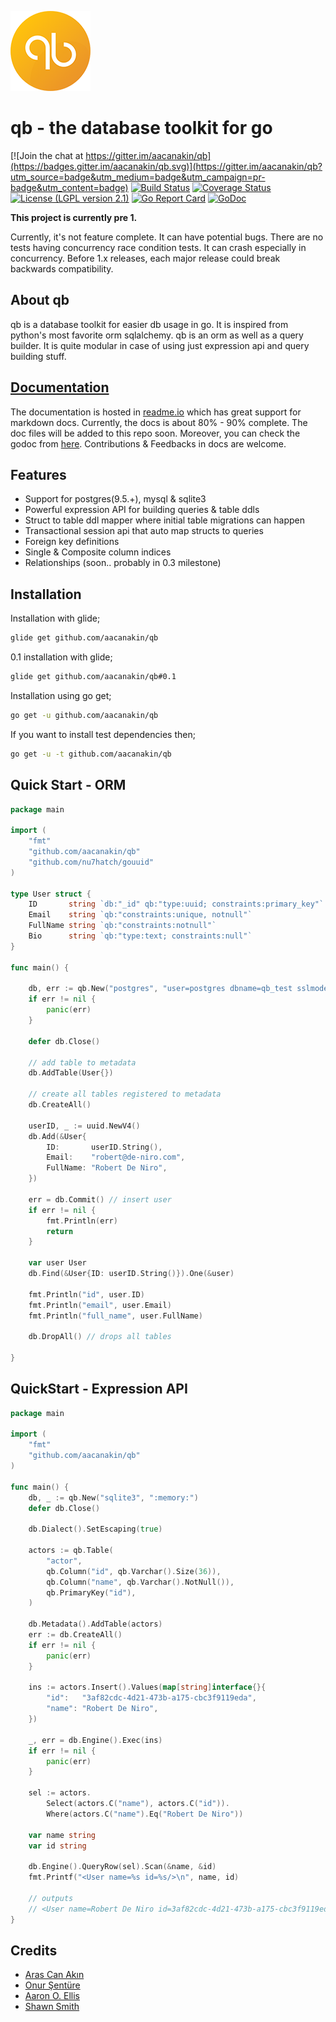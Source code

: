 ![alt text](https://github.com/aacanakin/qb/raw/master/qb_logo_128.png "qb: the database toolkit for go")

# qb - the database toolkit for go

[![Join the chat at https://gitter.im/aacanakin/qb](https://badges.gitter.im/aacanakin/qb.svg)](https://gitter.im/aacanakin/qb?utm_source=badge&utm_medium=badge&utm_campaign=pr-badge&utm_content=badge)
[![Build Status](https://travis-ci.org/aacanakin/qb.svg?branch=master)](https://travis-ci.org/aacanakin/qb) [![Coverage Status](https://coveralls.io/repos/github/aacanakin/qb/badge.svg?branch=master)](https://coveralls.io/github/aacanakin/qb?branch=master) [![License (LGPL version 2.1)](https://img.shields.io/badge/license-GNU%20LGPL%20version%202.1-brightgreen.svg?style=flat)](http://opensource.org/licenses/LGPL-2.1) [![Go Report Card](https://goreportcard.com/badge/github.com/aacanakin/qb)](https://goreportcard.com/report/github.com/aacanakin/qb) [![GoDoc](https://godoc.org/github.com/golang/gddo?status.svg)](http://godoc.org/github.com/aacanakin/qb)

**This project is currently pre 1.**

Currently, it's not feature complete. It can have potential bugs. There are no tests having concurrency race condition tests. It can crash especially in concurrency. 
Before 1.x releases, each major release could break backwards compatibility.

About qb
--------
qb is a database toolkit for easier db usage in go. It is inspired from python's most favorite orm sqlalchemy. qb is an orm as well as a query builder. It is quite modular in case of using just expression api and query building stuff.

[Documentation](https://qb.readme.io)
-------------
The documentation is hosted in [readme.io](https://qb.readme.io) which has great support for markdown docs. Currently, the docs is about 80% - 90% complete. The doc files will be added to this repo soon. Moreover, you can check the godoc from [here](https://godoc.org/github.com/aacanakin/qb). Contributions & Feedbacks in docs are welcome.

Features
--------
- Support for postgres(9.5.+), mysql & sqlite3
- Powerful expression API for building queries & table ddls
- Struct to table ddl mapper where initial table migrations can happen
- Transactional session api that auto map structs to queries
- Foreign key definitions
- Single & Composite column indices
- Relationships (soon.. probably in 0.3 milestone)

Installation
------------
Installation with glide;
```sh
glide get github.com/aacanakin/qb
```

0.1 installation with glide;
```sh
glide get github.com/aacanakin/qb#0.1
```

Installation using go get;
```sh
go get -u github.com/aacanakin/qb
```
If you want to install test dependencies then;
```sh
go get -u -t github.com/aacanakin/qb
```

Quick Start - ORM
-----------------
```go
package main

import (
	"fmt"
	"github.com/aacanakin/qb"
	"github.com/nu7hatch/gouuid"
)

type User struct {
	ID       string `db:"_id" qb:"type:uuid; constraints:primary_key"`
	Email    string `qb:"constraints:unique, notnull"`
	FullName string `qb:"constraints:notnull"`
	Bio      string `qb:"type:text; constraints:null"`
}

func main() {

	db, err := qb.New("postgres", "user=postgres dbname=qb_test sslmode=disable")
	if err != nil {
		panic(err)
	}

	defer db.Close()

	// add table to metadata
	db.AddTable(User{})

	// create all tables registered to metadata
	db.CreateAll()

	userID, _ := uuid.NewV4()
	db.Add(&User{
		ID:       userID.String(),
		Email:    "robert@de-niro.com",
		FullName: "Robert De Niro",
	})

	err = db.Commit() // insert user
	if err != nil {
	    fmt.Println(err)
	    return
	}

	var user User
	db.Find(&User{ID: userID.String()}).One(&user)

	fmt.Println("id", user.ID)
	fmt.Println("email", user.Email)
	fmt.Println("full_name", user.FullName)

	db.DropAll() // drops all tables

}
```

QuickStart - Expression API
---------------------------
```go
package main

import (
	"fmt"
	"github.com/aacanakin/qb"
)

func main() {
	db, _ := qb.New("sqlite3", ":memory:")
	defer db.Close()

	db.Dialect().SetEscaping(true)

	actors := qb.Table(
		"actor",
		qb.Column("id", qb.Varchar().Size(36)),
		qb.Column("name", qb.Varchar().NotNull()),
		qb.PrimaryKey("id"),
	)

	db.Metadata().AddTable(actors)
	err := db.CreateAll()
	if err != nil {
		panic(err)
	}

	ins := actors.Insert().Values(map[string]interface{}{
		"id":   "3af82cdc-4d21-473b-a175-cbc3f9119eda",
		"name": "Robert De Niro",
	})

	_, err = db.Engine().Exec(ins)
	if err != nil {
		panic(err)
	}

	sel := actors.
		Select(actors.C("name"), actors.C("id")).
		Where(actors.C("name").Eq("Robert De Niro"))

	var name string
	var id string

	db.Engine().QueryRow(sel).Scan(&name, &id)
	fmt.Printf("<User name=%s id=%s/>\n", name, id)

	// outputs
	// <User name=Robert De Niro id=3af82cdc-4d21-473b-a175-cbc3f9119eda/>
}
```

Credits
-------
- [Aras Can Akın](https://github.com/aacanakin)
- [Onur Şentüre](https://github.com/onursenture)
- [Aaron O. Ellis](https://github.com/aodin)
- [Shawn Smith](https://github.com/shawnps)
